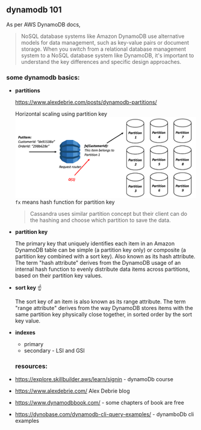 ## dynamodb 101

As per AWS DynamoDB docs,

> NoSQL database systems like Amazon DynamoDB use alternative models for data management, such as key-value pairs or document storage. When you switch from a relational database management system to a NoSQL database system like DynamoDB, it's important to understand the key differences and specific design approaches.


### some dynamodb basics:

- **partitions**
    
    https://www.alexdebrie.com/posts/dynamodb-partitions/

    Horizontal scaling using partition key
    ![DynamoDb Partitions](images/dynamodb-partitions.png "DynamoDb Partitions") `fx` means hash function for partition key

    > Cassandra uses similar partition concept but their client can do the hashing and choose which partition to save the data.

- **partition key**

  The primary key that uniquely identifies each item in an Amazon DynamoDB table can be simple (a partition key only) or composite (a partition key combined with a sort key).
  Also known as its hash attribute. The term "hash attribute" derives from the DynamoDB usage of an internal hash function to evenly distribute data items across partitions, based on their partition key values.

- **sort key** :point_up:

  The sort key of an item is also known as its range attribute. The term "range attribute" derives from the way DynamoDB stores items with the same partition key physically close together, in sorted order by the sort key value.

- **indexes**
  - primary
  - secondary - LSI and GSI



  ### resources:

- https://explore.skillbuilder.aws/learn/signin  - dynamoDb course

- https://www.alexdebrie.com/ Alex Debrie blog

- https://www.dynamodbbook.com/ - some chapters of book are free 

- https://dynobase.com/dynamodb-cli-query-examples/ - dynamboDb cli examples
